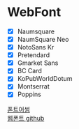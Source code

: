 # WebFont

- [x] Naumsquare  
- [x] NaumSquare Neo 
- [x] NotoSans Kr
- [x] Pretendard  
- [x] Gmarket Sans
- [x] BC Card
- [x] KoPubWorldDotum
- [x] Montserrat
- [x] Poppins

[폰트어썸](https://wess.tistory.com/category)  
[웹폰트 github](https://github.com/webfontworld)